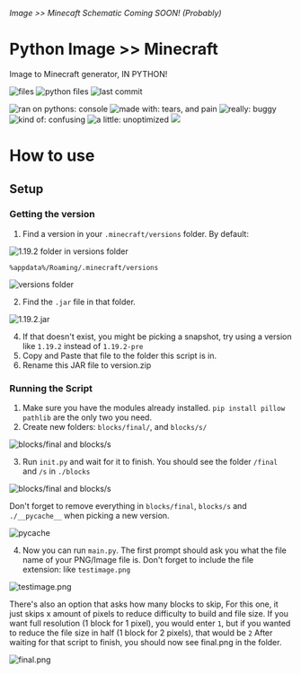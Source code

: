 
*Image >> Minecaft Schematic Coming SOON! (Probably)*
# Python Image >> Minecraft

Image to Minecraft generator, IN PYTHON!

![files](https://img.shields.io/github/directory-file-count/achoolucgust/python-image-to-minecraft) ![python files](https://img.shields.io/github/directory-file-count/achoolucgust/python-image-to-minecraft?extension=py&type=file&label=python%20files)  ![last commit](https://img.shields.io/github/last-commit/achoolucgust/python-image-to-minecraft) 

![ran on pythons: console](https://img.shields.io/badge/ran%20on%20python's-console-000000) ![made with: tears, and pain](https://img.shields.io/badge/made%20with-tears%2C%20and%20pain-orange) ![really: buggy](https://img.shields.io/badge/really-buggy-red) ![kind of: confusing](https://img.shields.io/badge/kind%20of-confusing-blue) ![a little: unoptimized](https://img.shields.io/badge/a%20little-unoptimized-blueviolet) ![](https://cdn.discordapp.com/attachments/971690756047765534/1054863197322088519/final.png?size=10)

# How to use
## Setup
### Getting the version
1. Find a version in your `.minecraft/versions` folder. By default:

![1.19.2 folder in versions folder](https://cdn.discordapp.com/attachments/971690756047765534/1054851567251116082/image.png)

`%appdata%/Roaming/.minecraft/versions` 

![versions folder](https://cdn.discordapp.com/attachments/971690756047765534/1054851567616000020/image.png)

2. Find the `.jar` file in that folder.

![1.19.2.jar](https://cdn.discordapp.com/attachments/971690756047765534/1054851566886199306/image.png)

4. If that doesn't exist, you might be picking a snapshot, try using a version like `1.19.2` instead of `1.19.2-pre`
5. Copy and Paste that file to the folder this script is in.
6. Rename this JAR file to version.zip
### Running the Script
1. Make sure you have the modules already installed. 
`pip install pillow pathlib` are the only two you need.
2. Create new folders: `blocks/final/`, and `blocks/s/`

![blocks/final and blocks/s](https://cdn.discordapp.com/attachments/971690756047765534/1054851685006184560/image.png)

3. Run `init.py` and wait for it to finish.
You should see the folder `/final` and `/s` in `./blocks`

![blocks/final and blocks/s](https://cdn.discordapp.com/attachments/971690756047765534/1054851685006184560/image.png)

Don't forget to remove everything in `blocks/final`, `blocks/s` and `./__pycache__` when picking a new version.

![pycache](https://cdn.discordapp.com/attachments/971690756047765534/1054853157366272081/image.png)

4. Now you can run `main.py`. The first prompt should ask you what the file name of your PNG/Image file is. Don't forget to include the file extension: like `testimage.png`

![testimage.png](https://cdn.discordapp.com/attachments/971690756047765534/1054851386879258685/testimage.png)

There's also an option that asks how many blocks to skip, For this one, it just skips x amount of pixels to reduce difficulty to build and file size. If you want full resolution (1 block for 1 pixel), you would enter `1`, but if you wanted to reduce the file size in half (1 block for 2 pixels), that would be `2`
After waiting for that script to finish, you should now see final.png in the folder.

![final.png](https://cdn.discordapp.com/attachments/971690756047765534/1054851102903898172/image.png)
